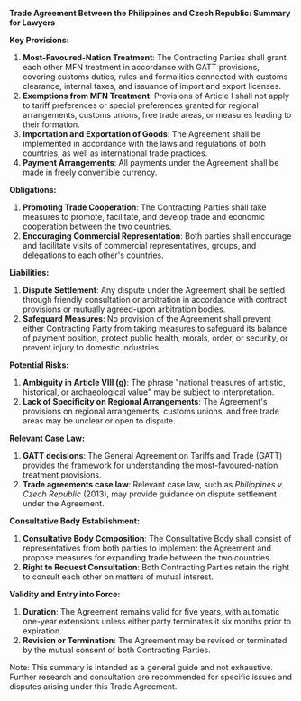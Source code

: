 **Trade Agreement Between the Philippines and Czech Republic: Summary for Lawyers**

**Key Provisions:**

1. **Most-Favoured-Nation Treatment**: The Contracting Parties shall grant each other MFN treatment in accordance with GATT provisions, covering customs duties, rules and formalities connected with customs clearance, internal taxes, and issuance of import and export licenses.
2. **Exemptions from MFN Treatment**: Provisions of Article I shall not apply to tariff preferences or special preferences granted for regional arrangements, customs unions, free trade areas, or measures leading to their formation.
3. **Importation and Exportation of Goods**: The Agreement shall be implemented in accordance with the laws and regulations of both countries, as well as international trade practices.
4. **Payment Arrangements**: All payments under the Agreement shall be made in freely convertible currency.

**Obligations:**

1. **Promoting Trade Cooperation**: The Contracting Parties shall take measures to promote, facilitate, and develop trade and economic cooperation between the two countries.
2. **Encouraging Commercial Representation**: Both parties shall encourage and facilitate visits of commercial representatives, groups, and delegations to each other's countries.

**Liabilities:**

1. **Dispute Settlement**: Any dispute under the Agreement shall be settled through friendly consultation or arbitration in accordance with contract provisions or mutually agreed-upon arbitration bodies.
2. **Safeguard Measures**: No provision of the Agreement shall prevent either Contracting Party from taking measures to safeguard its balance of payment position, protect public health, morals, order, or security, or prevent injury to domestic industries.

**Potential Risks:**

1. **Ambiguity in Article VIII (g)**: The phrase "national treasures of artistic, historical, or archaeological value" may be subject to interpretation.
2. **Lack of Specificity on Regional Arrangements**: The Agreement's provisions on regional arrangements, customs unions, and free trade areas may be unclear or open to dispute.

**Relevant Case Law:**

1. **GATT decisions**: The General Agreement on Tariffs and Trade (GATT) provides the framework for understanding the most-favoured-nation treatment provisions.
2. **Trade agreements case law**: Relevant case law, such as _Philippines v. Czech Republic_ (2013), may provide guidance on dispute settlement under the Agreement.

**Consultative Body Establishment:**

1. **Consultative Body Composition**: The Consultative Body shall consist of representatives from both parties to implement the Agreement and propose measures for expanding trade between the two countries.
2. **Right to Request Consultation**: Both Contracting Parties retain the right to consult each other on matters of mutual interest.

**Validity and Entry into Force:**

1. **Duration**: The Agreement remains valid for five years, with automatic one-year extensions unless either party terminates it six months prior to expiration.
2. **Revision or Termination**: The Agreement may be revised or terminated by the mutual consent of both Contracting Parties.

Note: This summary is intended as a general guide and not exhaustive. Further research and consultation are recommended for specific issues and disputes arising under this Trade Agreement.